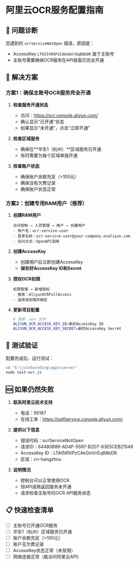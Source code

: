 # 阿里云OCR服务配置指南

## 🚨 问题诊断

您遇到的 `ocrServiceNotOpen` 错误，原因是：
- AccessKey `LTAI5tRXPzCAkGmVrEqB8bDR` 属于主账号
- 主账号需要确保OCR服务在API层面已完全开通

## 🔧 解决方案

### 方案1：确保主账号OCR服务完全开通

1. **检查服务开通状态**
   - 访问：https://ocr.console.aliyun.com/
   - 确认显示"已开通"状态
   - 如果显示"未开通"，点击"立即开通"

2. **检查区域服务**
   - 确保在**华东1（杭州）**区域服务已开通
   - 有时需要为每个区域单独开通

3. **检查账户状态**
   - 确保账户余额充足（>100元）
   - 确保没有欠费记录
   - 确保账户状态正常

### 方案2：创建专用RAM用户（推荐）

1. **创建RAM用户**
   ```
   访问控制 → 人员管理 → 用户 → 创建用户
   - 用户名：ocr-service-user
   - 登录名称：ocr-service-user@your-company.onaliyun.com
   - 访问方式：OpenAPI调用
   ```

2. **创建AccessKey**
   - 创建用户后立即创建AccessKey
   - **保存好AccessKey ID和Secret**

3. **授权OCR权限**
   ```
   权限管理 → 新增授权
   - 搜索：AliyunOCRFullAccess
   - 选择该权限并确定
   ```

4. **更新项目配置**
   ```bash
   # 更新 .env 文件
   ALIYUN_OCR_ACCESS_KEY_ID=新的AccessKey ID
   ALIYUN_OCR_ACCESS_KEY_SECRET=新的AccessKey Secret
   ```

## 🧪 测试验证

配置完成后，运行测试：
```bash
cd "E:\julebucoding\apps\server"
node test-ocr.js
```

## 🆘 如果仍然失败

1. **联系阿里云技术支持**
   - 电话：95187
   - 在线工单：https://selfservice.console.aliyun.com/

2. **提供以下信息**
   - 错误代码：ocrServiceNotOpen
   - 请求ID：64480B89-AD4F-5597-B2D7-83E5CEB21549
   - AccessKey ID：LTAI5tRXPzCAkGmVrEqB8bDR
   - 区域：cn-hangzhou

3. **说明情况**
   - 控制台可以正常使用OCR
   - 但API调用返回服务未开通
   - 请求检查主账号的OCR API服务状态

## 📋 快速检查清单

- [ ] 主账号已开通OCR服务
- [ ] 华东1（杭州）区域服务已开通
- [ ] 账户余额充足（>100元）
- [ ] 账户无欠费记录
- [ ] AccessKey状态正常（未禁用）
- [ ] 网络连接正常（能访问阿里云API）
